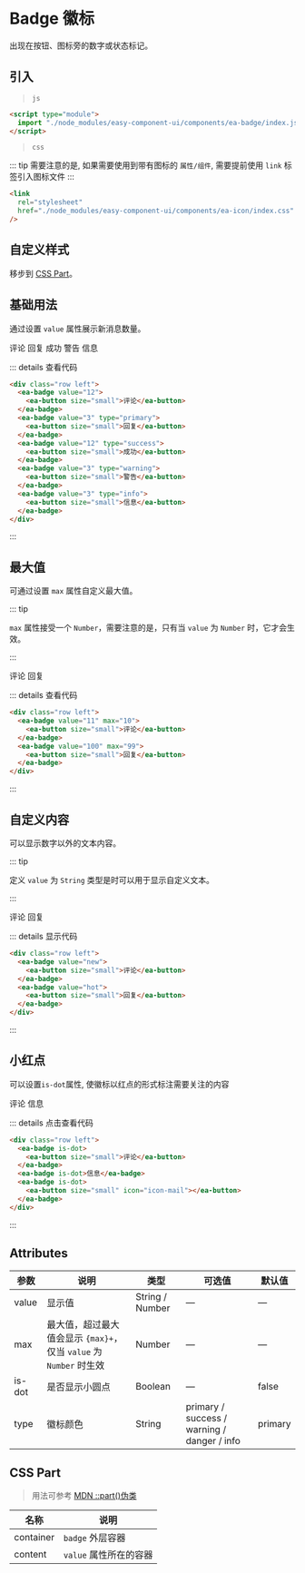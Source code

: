 <script setup>
import { onMounted } from 'vue'

onMounted(() => {
    import('../index.js')
    import('./index.scss')
})
</script>

# Badge 徽标

出现在按钮、图标旁的数字或状态标记。

## 引入

> `js`

```html
<script type="module">
  import "./node_modules/easy-component-ui/components/ea-badge/index.js";
</script>
```

> `css`

::: tip
需要注意的是, 如果需要使用到带有图标的 `属性/组件`, 需要提前使用 `link` 标签引入图标文件
:::

```html
<link
  rel="stylesheet"
  href="./node_modules/easy-component-ui/components/ea-icon/index.css"
/>
```

## 自定义样式

移步到 [CSS Part](#css-part)。

## 基础用法

通过设置 `value` 属性展示新消息数量。

<div class="row left">
  <ea-badge value="12">
    <ea-button size="small">评论</ea-button>
  </ea-badge>
  <ea-badge value="3" type="primary">
    <ea-button size="small">回复</ea-button>
  </ea-badge>
  <ea-badge value="12" type="success">
    <ea-button size="small">成功</ea-button>
  </ea-badge>
  <ea-badge value="3" type="warning">
    <ea-button size="small">警告</ea-button>
  </ea-badge>
  <ea-badge value="3" type="info">
    <ea-button size="small">信息</ea-button>
  </ea-badge>
</div>

::: details 查看代码

```html
<div class="row left">
  <ea-badge value="12">
    <ea-button size="small">评论</ea-button>
  </ea-badge>
  <ea-badge value="3" type="primary">
    <ea-button size="small">回复</ea-button>
  </ea-badge>
  <ea-badge value="12" type="success">
    <ea-button size="small">成功</ea-button>
  </ea-badge>
  <ea-badge value="3" type="warning">
    <ea-button size="small">警告</ea-button>
  </ea-badge>
  <ea-badge value="3" type="info">
    <ea-button size="small">信息</ea-button>
  </ea-badge>
</div>
```

:::

## 最大值

可通过设置 `max` 属性自定义最大值。

::: tip

`max` 属性接受一个 `Number`，需要注意的是，只有当 `value` 为 `Number` 时，它才会生效。

:::

<div class="row left">
  <ea-badge value="11" max="10">
    <ea-button size="small">评论</ea-button>
  </ea-badge>
  <ea-badge value="100" max="99">
    <ea-button size="small">回复</ea-button>
  </ea-badge>
</div>

::: details 查看代码

```html
<div class="row left">
  <ea-badge value="11" max="10">
    <ea-button size="small">评论</ea-button>
  </ea-badge>
  <ea-badge value="100" max="99">
    <ea-button size="small">回复</ea-button>
  </ea-badge>
</div>
```

:::

## 自定义内容

可以显示数字以外的文本内容。

::: tip

定义 `value` 为 `String` 类型是时可以用于显示自定义文本。

:::

<div class="row left">
  <ea-badge value="new">
    <ea-button size="small">评论</ea-button>
  </ea-badge>
  <ea-badge value="hot">
    <ea-button size="small">回复</ea-button>
  </ea-badge>
</div>

::: details 显示代码

```html
<div class="row left">
  <ea-badge value="new">
    <ea-button size="small">评论</ea-button>
  </ea-badge>
  <ea-badge value="hot">
    <ea-button size="small">回复</ea-button>
  </ea-badge>
</div>
```

:::

## 小红点

可以设置`is-dot`属性, 使徽标以红点的形式标注需要关注的内容

<div class="row left">
  <ea-badge is-dot>
    <ea-button size="small">评论</ea-button>
  </ea-badge>
  <ea-badge is-dot>信息</ea-badge>
  <ea-badge is-dot>
    <ea-button size="small" icon="icon-mail"></ea-button>
  </ea-badge>
</div>

::: details 点击查看代码

```html
<div class="row left">
  <ea-badge is-dot>
    <ea-button size="small">评论</ea-button>
  </ea-badge>
  <ea-badge is-dot>信息</ea-badge>
  <ea-badge is-dot>
    <ea-button size="small" icon="icon-mail"></ea-button>
  </ea-badge>
</div>
```

:::

## Attributes

| 参数   | 说明                                                               | 类型            | 可选值                                      | 默认值  |
| ------ | ------------------------------------------------------------------ | --------------- | ------------------------------------------- | ------- |
| value  | 显示值                                                             | String / Number | —                                           | —       |
| max    | 最大值，超过最大值会显示 `{max}+`，仅当 `value` 为 `Number` 时生效 | Number          | —                                           | —       |
| is-dot | 是否显示小圆点                                                     | Boolean         | —                                           | false   |
| type   | 徽标颜色                                                           | String          | primary / success / warning / danger / info | primary |

## CSS Part

> 用法可参考 [MDN ::part()伪类](https://developer.mozilla.org/zh-CN/docs/Web/CSS/::part)

| 名称      | 说明                   |
| --------- | ---------------------- |
| container | `badge` 外层容器       |
| content   | `value` 属性所在的容器 |
